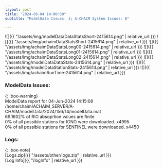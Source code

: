 ```yaml
---
layout: post
title: "2024-06-04 14:00:00"
subtitle: "ModelData Issues: 3; A-CHAIM System Issues: 0"

---
```


![]({{ "/assets/img/modelDataDataStatsShort-2415614.png" | relative_url }})
![]({{ "/assets/img/achaimDataStatsShort-2415614.png" | relative_url }})
![]({{ "/assets/img/achaimDataStatsLong00-2415614.png" | relative_url }})
![]({{ "/assets/img/achaimDataStatsLong01-2415614.png" | relative_url }})
![]({{ "/assets/img/achaimDataStatsLong02-2415614.png" | relative_url }})
![]({{ "/assets/img/modelDataDataStats-2415614.png" | relative_url }})
![]({{ "/assets/img/modelDataStationStats-2415614.png" | relative_url }})
![]({{ "/assets/img/achaimRunTime-2415614.png" | relative_url }})


### ModelData Issues:  
  
{: .box-warning}  
 ModelData report for 04-Jun-2024 14:15:08   
 /home/chaim/ACHAIM_SERVER/A-CHAIM/modelData/2024/156/14/modelData.mat   
 69.1602% of RIO absoprtion values are finite   
 0% of all possible stations for IONO were downloaded. x4995   
 0% of all possible stations for SENTINEL were downloaded. x4450   
  


### Logs:  
  
{: .box-note}  
[Logs.zip]({{ "/assets/other/logs.zip" | relative_url }})  
[Log Info]({{ "/logInfo" | relative_url }})  
